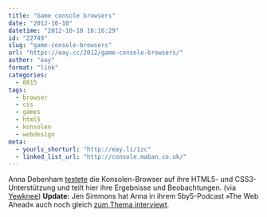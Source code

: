 ```yaml
---
title: "Game console browsers"
date: "2012-10-10"
datetime: "2012-10-10 16:16:29"
id: "22749"
slug: "game-console-browsers"
url: "https://eay.cc/2012/game-console-browsers/"
author: "eay"
format: "link"
categories:
  - 0815
tags:
  - browser
  - css
  - games
  - html5
  - konsolen
  - webdesign
meta:
  - yourls_shorturl: "http://eay.li/1zc"
  - linked_list_url: "http://console.maban.co.uk/"
---
```


Anna Debenham [testete](http://www.alistapart.com/articles/testing-websites-in-game-console-browsers/) die Konsolen-Browser auf ihre HTML5- und CSS3-Unterstützung und teilt hier ihre Ergebnisse und Beobachtungen. (via [Yewknee](http://yewknee.com/blog/game-console-browsers/)) **Update:** Jen Simmons hat Anna in ihrem 5by5-Podcast »The Web Ahead« auch noch gleich [zum Thema interviewt](http://5by5.tv/webahead/38).
